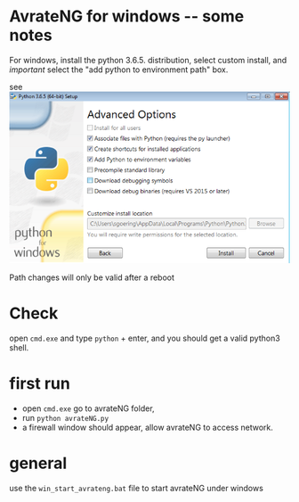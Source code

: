 # AvrateNG for windows -- some notes

For windows, install the python 3.6.5. distribution, select custom install, and *important* select the "add python to environment path" box.


see ![boxes](python_install_settings.png)


Path changes will only be valid after a reboot

# Check

open `cmd.exe` and type `python` + enter, and you should get a valid python3 shell.

# first run
* open `cmd.exe` go to avrateNG folder,
* run `python avrateNG.py`
* a firewall window should appear, allow avrateNG to access network.

# general

use the `win_start_avrateng.bat` file to start avrateNG under windows